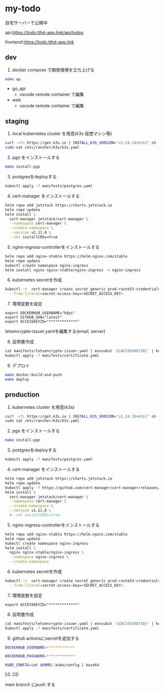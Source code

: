 # my-todo

自宅サーバーで公開中

api:<https://todo.tthd-app.link/api/todos>

frontend:<https://todo.tthd-app.link>

## dev

1. docker compose で開発環境を立ち上げる

```bash
make up
```

- go_api
  - vscode remote container で編集
- web
  - vscode remote container で編集

## staging

1. local kubernetes cluster を用意(k3s 仮想マシン等)

```bash
curl -sfL https://get.k3s.io | INSTALL_K3S_VERSION="v1.24.10+k3s1" sh -s - server --cluster-init --disable traefik --tls-san "todo.tthd-app.link"
sudo cat /etc/rancher/k3s/k3s.yaml
```

2. pgo をインストールする

```bash
make install-pgo
```

3. postgresをdeployする

```bash
kubectl apply -f manifests/postgres.yaml
```

4. cert-manager をインストールする

```bash
helm repo add jetstack https://charts.jetstack.io
helm repo update
helm install \
  cert-manager jetstack/cert-manager \
  --namespace cert-manager \
  --create-namespace \
  --version v1.11.0 \
  --set installCRDs=true
```

5. nginx-ingress-controllerをインストールする

```bash
helm repo add nginx-stable https://helm.nginx.com/stable
helm repo update
kubectl create namespace nginx-ingress
helm install nginx nginx-stable/nginx-ingress -n nginx-ingress
```

6. kubernetes secretを作成

```bash
kubectl -n  cert-manager create secret generic prod-route53-credentials-secret \
  --from-literal=secret-access-key=<SECRET_ACCESS_KEY>
```

7. 環境変数を設定

```
export DOCKERHUB_USERNAME="hdys"
export GITHUB_SHA="latest"
export ACCESSKEYID="*************"
```

letsencrypte-issuer.yamlを編集する(email, server)

8. 証明書作成

```bash
cat manifests/letsencrypte-issuer.yaml | envsubst '${ACCESSKEYID}' | kubectl apply -f -
kubectl apply -f manifests/certificate.yaml
```

9. デプロイ

```bash
make docker-build-and-push
make deploy
```

## production

1. kubernetes cluster を用意(k3s)

```bash
curl -sfL https://get.k3s.io | INSTALL_K3S_VERSION="v1.24.10+k3s1" sh -s - server --cluster-init --disable traefik --tls-san "todo.tthd-app.link"
sudo cat /etc/rancher/k3s/k3s.yaml
```

2. pgo をインストールする

```bash
make install-pgo
```

3. postgresをdeployする

```bash
kubectl apply -f manifests/postgres.yaml
```

4. cert-manager をインストールする

```bash
helm repo add jetstack https://charts.jetstack.io
helm repo update
kubectl apply -f https://github.com/cert-manager/cert-manager/releases/download/v1.11.0/cert-manager.crds.yaml
helm install \
  cert-manager jetstack/cert-manager \
  --namespace cert-manager \
  --create-namespace \
  --version v1.11.0 \
  #--set installCRDs=true
```

5. nginx-ingress-controllerをインストールする

```bash
helm repo add nginx-stable https://helm.nginx.com/stable
helm repo update
kubectl create namespace nginx-ingress
helm install \
  nginx nginx-stable/nginx-ingress \
  --namespace nginx-ingress \
  --create-namespace
```

6. kubernetes secretを作成

```bash
kubectl -n  cert-manager create secret generic prod-route53-credentials-secret \
  --from-literal=secret-access-key=<SECRET_ACCESS_KEY>
```

7. 環境変数を設定

```
export ACCESSKEYID="*************"
```

8. 証明書作成

```bash
cat manifests/letsencrypte-issuer.yaml | envsubst '${ACCESSKEYID}' | kubectl apply -f -
kubectl apply -f manifests/certificate.yaml
```

9. github actionsにsecretを追加する

```bash
DOCKERHUB_USERNAME=*************

DOCKERHUB_PASSWORD=*************

KUBE_CONFIG=cat $HOME/.kube/config | base64
```

10. CD

main branch にpush する

